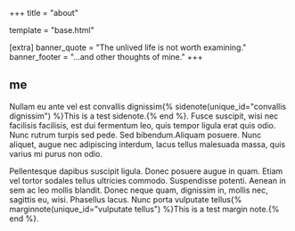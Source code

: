 +++
title = "about"

template = "base.html"

[extra]
banner_quote = "The unlived life is not worth examining."
banner_footer = "...and other thoughts of mine."
+++

## me
Nullam eu ante vel est convallis dignissim{% sidenote(unique_id="convallis dignissim") %}This is a test sidenote.{% end %}.
Fusce suscipit, wisi nec facilisis facilisis, est dui fermentum leo, quis tempor ligula erat quis odio.
Nunc rutrum turpis sed pede.
Sed bibendum.Aliquam posuere.
Nunc aliquet, augue nec adipiscing interdum, lacus tellus malesuada massa, quis varius mi purus non odio.

Pellentesque dapibus suscipit ligula.
Donec posuere augue in quam. Etiam vel tortor sodales tellus ultricies commodo.
Suspendisse potenti.
Aenean in sem ac leo mollis blandit.
Donec neque quam, dignissim in, mollis nec, sagittis eu, wisi. Phasellus lacus.
Nunc porta vulputate tellus{% marginnote(unique_id="vulputate tellus") %}This is a test margin note.{% end %}.
